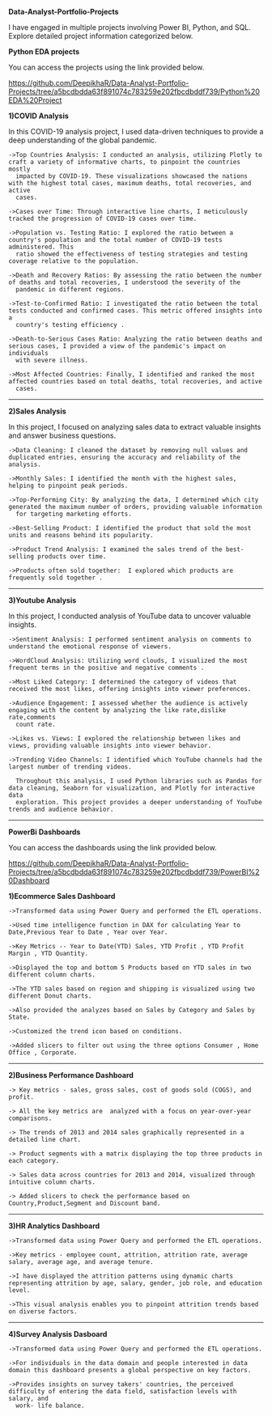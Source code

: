 **Data-Analyst-Portfolio-Projects**

I have engaged in multiple projects involving Power BI, Python, and SQL. Explore detailed project information categorized below.


**Python EDA projects**

You can access the projects using the link provided below.

https://github.com/DeepikhaR/Data-Analyst-Portfolio-Projects/tree/a5bcdbdda63f891074c783259e202fbcdbddf739/Python%20EDA%20Project



__1)COVID Analysis__


  In this COVID-19 analysis project, I used data-driven techniques to provide a deep understanding of the global pandemic. 


  

    ->Top Countries Analysis: I conducted an analysis, utilizing Plotly to craft a variety of informative charts, to pinpoint the countries mostly 
      impacted by COVID-19. These visualizations showcased the nations with the highest total cases, maximum deaths, total recoveries, and active 
      cases. 

    ->Cases over Time: Through interactive line charts, I meticulously tracked the progression of COVID-19 cases over time. 

    ->Population vs. Testing Ratio: I explored the ratio between a country's population and the total number of COVID-19 tests administered. This 
      ratio showed the effectiveness of testing strategies and testing coverage relative to the population.

    ->Death and Recovery Ratios: By assessing the ratio between the number of deaths and total recoveries, I understood the severity of the 
      pandemic in different regions. 

    ->Test-to-Confirmed Ratio: I investigated the ratio between the total tests conducted and confirmed cases. This metric offered insights into a 
      country's testing efficiency .

    ->Death-to-Serious Cases Ratio: Analyzing the ratio between deaths and serious cases, I provided a view of the pandemic's impact on individuals 
      with severe illness.

    ->Most Affected Countries: Finally, I identified and ranked the most affected countries based on total deaths, total recoveries, and active 
      cases. 



---------------------------------------------------------------------------------------------------------------------------------------------------------------------------


__2)Sales Analysis__


  In this project, I focused on analyzing sales data to extract valuable insights and answer business questions.


  

    ->Data Cleaning: I cleaned the dataset by removing null values and duplicated entries, ensuring the accuracy and reliability of the analysis.

    ->Monthly Sales: I identified the month with the highest sales, helping to pinpoint peak periods.

    ->Top-Performing City: By analyzing the data, I determined which city generated the maximum number of orders, providing valuable information 
      for targeting marketing efforts.

    ->Best-Selling Product: I identified the product that sold the most units and reasons behind its popularity.

    ->Product Trend Analysis: I examined the sales trend of the best-selling products over time.

    ->Products often sold together:  I explored which products are frequently sold together .


---------------------------------------------------------------------------------------------------------------------------------------------------------------------------



__3)Youtube Analysis__


  In this project, I conducted analysis of YouTube data to uncover valuable insights. 


  

    ->Sentiment Analysis: I performed sentiment analysis on comments to understand the emotional response of viewers.

    ->WordCloud Analysis: Utilizing word clouds, I visualized the most frequent terms in the positive and negative comments .

    ->Most Liked Category: I determined the category of videos that received the most likes, offering insights into viewer preferences.

    ->Audience Engagement: I assessed whether the audience is actively engaging with the content by analyzing the like rate,dislike rate,comments 
      count rate.

    ->Likes vs. Views: I explored the relationship between likes and views, providing valuable insights into viewer behavior.

    ->Trending Video Channels: I identified which YouTube channels had the largest number of trending videos.

      Throughout this analysis, I used Python libraries such as Pandas for data cleaning, Seaborn for visualization, and Plotly for interactive data 
      exploration. This project provides a deeper understanding of YouTube trends and audience behavior.



---------------------------------------------------------------------------------------------------------------------------------------------------------------------------

**PowerBi Dashboards**



You can access the dashboards using the link provided below.


https://github.com/DeepikhaR/Data-Analyst-Portfolio-Projects/tree/a5bcdbdda63f891074c783259e202fbcdbddf739/PowerBI%20Dashboard




__1)Ecommerce Sales Dashboard__

 


    ->Transformed data using Power Query and performed the ETL operations.

    ->Used time intelligence function in DAX for calculating Year to Date,Previous Year to Date , Year over Year.

    ->Key Metrics -- Year to Date(YTD) Sales, YTD Profit , YTD Profit Margin , YTD Quantity.

    ->Displayed the top and bottom 5 Products based on YTD sales in two different column charts.

    ->The YTD sales based on region and shipping is visualized using two different Donut charts.

    ->Also provided the analyzes based on Sales by Category and Sales by State. 

    ->Customized the trend icon based on conditions.

    ->Added slicers to filter out using the three options Consumer , Home Office , Corporate.



---------------------------------------------------------------------------------------------------------------------------------------------------------------------------



__2)Business Performance Dashboard__




    -> Key metrics - sales, gross sales, cost of goods sold (COGS), and profit.

    -> All the key metrics are  analyzed with a focus on year-over-year comparisons.

    -> The trends of 2013 and 2014 sales graphically represented in a detailed line chart. 

    -> Product segments with a matrix displaying the top three products in each category. 

    -> Sales data across countries for 2013 and 2014, visualized through intuitive column charts. 

    -> Added slicers to check the performance based on Country,Product,Segment and Discount band.
    


---------------------------------------------------------------------------------------------------------------------------------------------------------------------------


__3)HR Analytics Dashboard__




    ->Transformed data using Power Query and performed the ETL operations.

    ->Key metrics - employee count, attrition, attrition rate, average salary, average age, and average tenure. 

    ->I have displayed the attrition patterns using dynamic charts representing attrition by age, salary, gender, job role, and education level.

    ->This visual analysis enables you to pinpoint attrition trends based on diverse factors.
   


---------------------------------------------------------------------------------------------------------------------------------------------------------------------------


__4)Survey Analysis Dasboard__




    ->Transformed data using Power Query and performed the ETL operations.

    ->For individuals in the data domain and people interested in data domain this dashboard presents a global perspective on key factors.

    ->Provides insights on survey takers' countries, the perceived difficulty of entering the data field, satisfaction levels with salary, and 
      work- life balance. 


